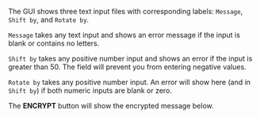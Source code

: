 The GUI shows three text input files with corresponding labels: `Message`, `Shift by`, and `Rotate by`.  

`Message` takes any text input and shows an error message if the input is blank or contains no letters.

`Shift by` takes any positive number input and shows an error if the input is greater than 50.  The field will prevent you from entering negative values.

`Rotate by` takes any positive number input.  An error will show here (and in `Shift by`) if both numeric inputs are blank or zero.

The **ENCRYPT** button will show the encrypted message below.